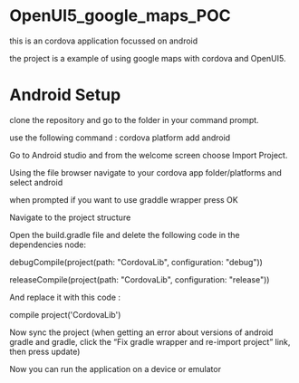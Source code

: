 # OpenUI5_google_maps_POC
this is an cordova application focussed on android 

the project is a example of using google maps with cordova and OpenUI5.

# Android Setup
clone the repository and go to the folder in your command prompt. 

use the following command : cordova platform add android

Go to Android studio and from the welcome screen choose Import Project.

Using the file browser navigate to your cordova app folder/platforms and select android

when prompted if you want to use graddle wrapper press OK

Navigate to the project structure

Open the build.gradle file and delete the following code in the dependencies node: 

debugCompile(project(path: "CordovaLib", configuration: "debug"))

releaseCompile(project(path: "CordovaLib", configuration: "release"))
  
And replace it with this code : 

compile project('CordovaLib')
  
Now sync the project (when getting an error about versions of android gradle and gradle, click the “Fix gradle wrapper and re-import project” link, then press update)

Now you can run the application on a device or emulator 
